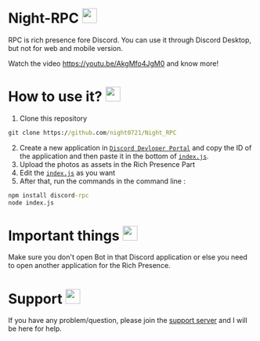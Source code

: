 # Night-RPC <img src = "https://cdn.discordapp.com/avatars/452076196419600394/e8e4af8ee8d0df1671b49bdff6b7dad9.png?size=2048" width = "30">

RPC is rich presence fore Discord. You can use it through Discord Desktop, but not for web and mobile version.

Watch the video https://youtu.be/AkgMfo4JgM0 and know more!

# How to use it? <img src = "https://cdn.discordapp.com/emojis/841194046419370024.png" width = "30">

1. Clone this repository

```cmd
git clone https://github.com/night0721/Night_RPC
```

2. Create a new application in <a href="https://discord.com/developers/applications">`Discord Devloper Portal`</a> and copy the ID of the application and then paste it in the bottom of <a href = "https://github.com/night0721/RPC_Night/blob/main/index.js">`index.js`</a>.
3. Upload the photos as assets in the Rich Presence Part
4. Edit the <a href = "https://github.com/night0721/RPC_Night/blob/main/index.js">`index.js`</a> as you want
5. After that, run the commands in the command line :

```cmd
npm install discord-rpc
node index.js
```

# Important things <img src = "https://cdn.discordapp.com/emojis/841194040165924865.png" width = 30>

Make sure you don't open Bot in that Discord application or else you need to open another application for the Rich Presence.

# Support <img src = "https://cdn.discordapp.com/emojis/841196992385253408.png" width = 30>

If you have any problem/question, please join the [support server](https://discord.gg/SbQHChmGcp) and I will be here for help.
